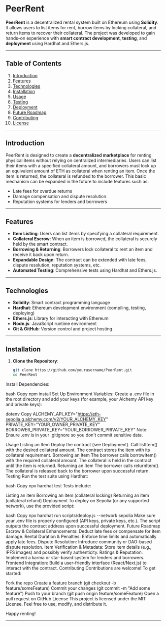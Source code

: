 # PeerRent

**PeerRent** is a decentralized rental system built on Ethereum using **Solidity**. It allows users to list items for rent, borrow items by locking collateral, and return items to recover their collateral. The project was developed to gain hands-on experience with **smart contract development**, **testing**, and **deployment** using Hardhat and Ethers.js.

---

## Table of Contents

1. [Introduction](#introduction)  
2. [Features](#features)  
3. [Technologies](#technologies)  
4. [Installation](#installation)  
5. [Usage](#usage)  
6. [Testing](#testing)  
7. [Deployment](#deployment)  
8. [Future Roadmap](#future-roadmap)  
9. [Contributing](#contributing)  
10. [License](#license)

---

## Introduction

PeerRent is designed to create a **decentralized marketplace** for renting physical items without relying on centralized intermediaries. Users can list their items with a specified collateral amount, and borrowers must lock up an equivalent amount of ETH as collateral when renting an item. Once the item is returned, the collateral is refunded to the borrower. This basic mechanism can be expanded in the future to include features such as:

- Late fees for overdue returns
- Damage compensation and dispute resolution
- Reputation systems for lenders and borrowers

---

## Features

- **Item Listing**: Users can list items by specifying a collateral requirement.  
- **Collateral Escrow**: When an item is borrowed, the collateral is securely held by the smart contract.  
- **Borrowing & Returning**: Borrowers lock collateral to rent an item and receive it back upon return.  
- **Expandable Design**: The contract can be extended with late fees, dispute resolution, reputation systems, etc.  
- **Automated Testing**: Comprehensive tests using Hardhat and Ethers.js.

---

## Technologies

- **Solidity**: Smart contract programming language  
- **Hardhat**: Ethereum development environment (compiling, testing, deploying)  
- **Ethers.js**: Library for interacting with Ethereum  
- **Node.js**: JavaScript runtime environment  
- **Git & GitHub**: Version control and project hosting  

---

## Installation

1. **Clone the Repository**:
   ```bash
   git clone https://github.com/yourusername/PeerRent.git
   cd PeerRent
Install Dependencies:

bash
Copy
npm install
Set Up Environment Variables:
Create a .env file in the root directory and add your keys (for example, your Alchemy API key and private keys):

dotenv
Copy
ALCHEMY_API_KEY="https://eth-sepolia.g.alchemy.com/v2/YOUR_ALCHEMY_KEY"
PRIVATE_KEY="YOUR_OWNER_PRIVATE_KEY"
BORROWER_PRIVATE_KEY="YOUR_BORROWER_PRIVATE_KEY"
Note: Ensure .env is in your .gitignore so you don't commit sensitive data.

Usage
Listing an Item
Deploy the contract (see Deployment).
Call listItem() with the desired collateral amount.
The contract stores the item with its collateral requirement.
Borrowing an Item
The borrower calls borrowItem() with the required collateral amount.
The collateral is held in the contract until the item is returned.
Returning an Item
The borrower calls returnItem().
The collateral is released back to the borrower upon successful return.
Testing
Run the test suite using Hardhat:

bash
Copy
npx hardhat test
Tests include:

Listing an item
Borrowing an item (collateral locking)
Returning an item (collateral refund)
Deployment
To deploy on Sepolia (or any supported network), use the provided script:

bash
Copy
npx hardhat run scripts/deploy.js --network sepolia
Make sure your .env file is properly configured (API keys, private keys, etc.).
The script outputs the contract address upon successful deployment.
Future Roadmap
Escrow & Collateral Enhancements: Deduct late fees or compensate for item damage.
Rental Duration & Penalties: Enforce time limits and automatically apply late fees.
Dispute Resolution: Introduce community or DAO-based dispute resolution.
Item Verification & Metadata: Store item details (e.g., IPFS images) and possibly verify authenticity.
Ratings & Reputation: Implement a karma or star-based system for lenders and borrowers.
Frontend Integration: Build a user-friendly interface (React/Next.js) to interact with the contract.
Contributing
Contributions are welcome! To get started:

Fork the repo
Create a feature branch (git checkout -b feature/someFeature)
Commit your changes (git commit -m "Add some feature")
Push to your branch (git push origin feature/someFeature)
Open a pull request on GitHub
License
This project is licensed under the MIT License. Feel free to use, modify, and distribute it.

Happy renting!

---
